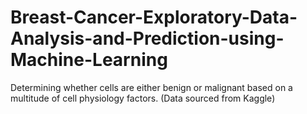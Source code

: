 # Breast-Cancer-Exploratory-Data-Analysis-and-Prediction-using-Machine-Learning
Determining whether cells are either benign or malignant based on a multitude of cell physiology factors. (Data sourced from Kaggle)
